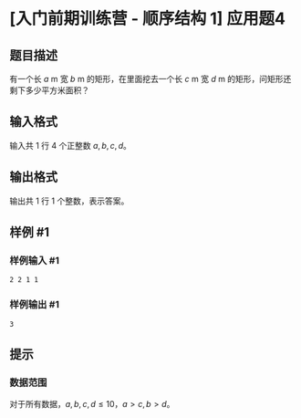 # [入门前期训练营 - 顺序结构 1] 应用题4

## 题目描述

有一个长 $a$ m 宽 $b$ m 的矩形，在里面挖去一个长 $c$ m 宽 $d$ m 的矩形，问矩形还剩下多少平方米面积？

## 输入格式

输入共 $1$ 行 $4$ 个正整数 $a,b,c,d$。

## 输出格式

输出共 $1$ 行 $1$ 个整数，表示答案。

## 样例 #1

### 样例输入 #1

```
2 2 1 1
```

### 样例输出 #1

```
3
```

## 提示

### 数据范围

对于所有数据，$a,b,c,d\leq 10$，$a>c,b>d$。